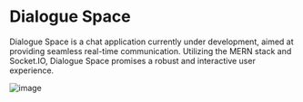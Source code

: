 # Dialogue Space

Dialogue Space is a chat application currently under development, aimed at providing seamless real-time communication. Utilizing the MERN stack and Socket.IO, Dialogue Space promises a robust and interactive user experience.

![image](https://github.com/AnamayNarkar/Dialogue-Space/assets/148675323/ed95531d-2929-46b4-b160-abfae1a82870)